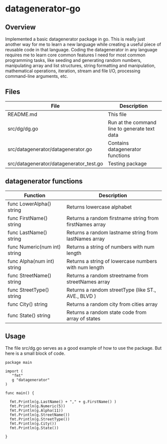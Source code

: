 # datagenerator-go

## Overview

Implemented a basic datagenerator package in go.
This is really just another way for me to learn a new language while creating a useful piece of reusable code in that language.  Coding the datagenerator in any language requires me to learn core common features I need for most common programming tasks, like seeding and generating random numbers, manipulating array and list structures, string formatting and manipulation, mathematical operations, iteration, stream and file I/O, processing command-line arguments, etc.

## Files

| File | Description |
| --- | --- |
| README.md | This file |
| src/dg/dg.go | Run at the command line to generate text data|
| src/datagenerator/datagenerator.go | Contains datagenerator functions|
| src/datagenerator/datagenerator_test.go |Testing package |

## datagenerator functions

| Function | Description |
| --- | --- |
| func LowerAlpha() string | Returns lowercase alphabet |
| func FirstName() string | Returns a random firstname string from firstNames array |
| func LastName() string | Returns a random lastname string from lastNames array |
| func Numeric(num int) string | Returns a string of numbers with num length |
| func Alpha(num int) string | Returns a string of lowercase numbers with num length |
| func StreetName() string | Returns a random streetname from streetNames array |
| func StreetType() string | Returns a random streetType (like ST., AVE., BLVD ) |
| func City() string | Returns a random city from cities array |
| func State() string | Returns a random state code from array of states |

## Usage

The file src/dg.go serves as a good example of how to use the package.  But here is a small block of code.

```
package main

import (
   "fmt"
   g "datagenerator"
)

func main() {

  fmt.Println(g.LastName() + "," + g.FirstName() )
  fmt.Println(g.Numeric(5))
  fmt.Println(g.Alpha(11))
  fmt.Println(g.StreetName())
  fmt.Println(g.StreetType())
  fmt.Println(g.City())
  fmt.Println(g.State())

}
```




